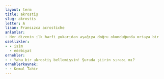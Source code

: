 ```yaml
---
layout: term
title: akrostiş
slug: akrostis
letter: A
lisan: Fransızca acrostiche
anlamlar:
- Her dizenin ilk harfi yukarıdan aşağıya doğru okunduğunda ortaya bir söz çıkacak bir biçimde düzenlenmiş manzume; muvaşşah, tevşih
ozellikler:
- - isim
  - edebiyat
ornekler:
- - Yahu bir akrostiş bellemişsin! Şurada şiirin sırası mı?
orneklerkaynak:
- - Kemal Tahir
---
```

